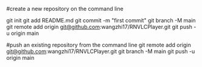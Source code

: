 #create a new repository on the command line

git init
git add README.md
git commit -m "first commit"
git branch -M main
git remote add origin git@github.com:wangzhi17/RNVLCPlayer.git
git push -u origin main

#push an existing repository from the command line
git remote add origin git@github.com:wangzhi17/RNVLCPlayer.git
git branch -M main
git push -u origin main

